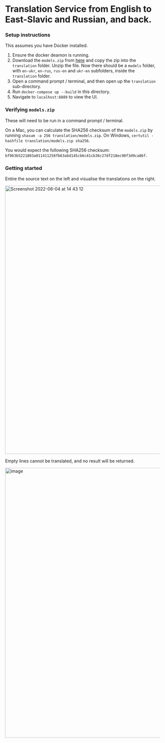 # Translation Service from English to East-Slavic and Russian, and back.

### Setup instructions
This assumes you have Docker installed.

1. Ensure the docker deamon is running.
2. Download the `models.zip` from [here](https://www.dropbox.com/s/jmiwnwzp242z3qt/models.zip?dl=0) and copy the zip into the `translation` folder. Unzip the file. Now there should be a `models` folder, with `en-ukr`, `en-rus`, `rus-en` and `ukr-en` subfolders, inside the `translation` folder.
3. Open a command prompt / terminal, and then open up the `translation` sub-directory.
4. Run `docker-compose up --build` in this directory.
5. Navigate to `localhost:8889` to view the UI.

### Verifying `models.zip`
These will need to be run in a command prompt / terminal.

On a Mac, you can calculate the SHA256 checksum of the `models.zip` by running `shasum -a 256 translation/models.zip`. On Windows, `certutil -hashfile translation/models.zip sha256`.

You would expect the following SHA256 checksum: `bf963b5221803a011411258fb63abd145cb6c41cb36c27df218ec90f3d9ca86f`.

### Getting started
Entire the source text on the left and visualise the translations on the right.

<img width="872" alt="Screenshot 2022-06-04 at 14 43 12" src="https://user-images.githubusercontent.com/20817781/172003388-622b1d28-f7b4-4f82-8efb-670c0402dd07.png">

Empty lines cannot be translated, and no result will be returned.

<img width="877" alt="image" src="https://user-images.githubusercontent.com/20817781/172003437-8653d24e-f9fc-48d4-9fb7-c9a488a7e3ac.png">

